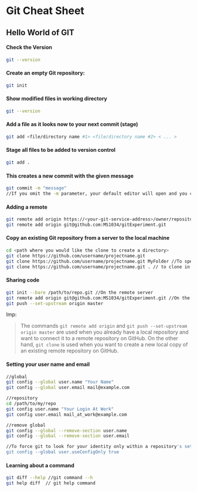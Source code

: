 # Git Cheat Sheet

## Hello World of GIT

#### Check the Version

```bash
git --version
```

#### Create an empty Git repository:

```bash
git init
```

#### Show modified files in working directory

```bash
git --version
```

#### Add a file as it looks now to your next commit (stage)

```bash
git add <file/directory name #1> <file/directory name #2> < ... >
```

#### Stage all files to be added to version control

```bash
git add .
```

#### This creates a new commit with the given message

```bash
git commit -m "message"
//If you omit the -m parameter, your default editor will open and you can edit and save the commit message there.
```

#### Adding a remote

```bash
git remote add origin https://<your-git-service-address>/owner/repository.git
git remote add origin git@github.com:MS1034/gitExperiment.git
```

#### Copy an existing Git repository from a server to the local machine

```bash
cd <path where you would like the clone to create a directory>
git clone https://github.com/username/projectname.git
git clone https://github.com/username/projectname.git MyFolder //To specify a different name of the directory, e.g. MyFolder:
git clone https://github.com/username/projectname.git . // to clone in the current directory:
```

#### Sharing code

```bash
git init --bare /path/to/repo.git //On the remote server
git remote add origin git@github.com:MS1034/gitExperiment.git //On the local machine than --set-upstream (or -u)
git push --set-upstream origin master
```

Imp:

> The commands `git remote add origin` and `git push --set-upstream origin master` are used when you already have a local repository and want to connect it to a remote repository on GitHub. On the other hand, `git clone` is used when you want to create a new local copy of an existing remote repository on GitHub.

#### Setting your user name and email

```bash
//global
git config --global user.name "Your Name"
git config --global user.email mail@example.com

//repository
cd /path/to/my/repo
git config user.name "Your Login At Work"
git config user.email mail_at_work@example.com

//remove global
git config --global --remove-section user.name
git config --global --remove-section user.email

//To force git to look for your identity only within a repository's settings, not in the global config:
git config --global user.useConfigOnly true
```

#### Learning about a command

```bash
git diff --help //git command --h
git help diff  // git help command
```
